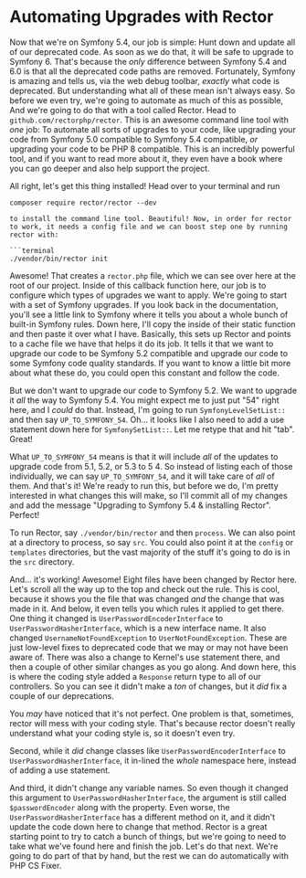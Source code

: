 # Automating Upgrades with Rector

Now that we're on Symfony 5.4, our job is simple: Hunt down and update all of our deprecated code. As soon as we do that, it will be safe to upgrade to Symfony 6. That's because the *only* difference between Symfony 5.4 and 6.0 is that all the deprecated code paths are removed. Fortunately, Symfony is amazing and tells us, via the web debug toolbar, *exactly* what code is deprecated. But understanding what all of these mean isn't always easy. So before we even try, we're going to automate as much of this as possible, And we're going to do that with a tool called Rector. Head to `github.com/rectorphp/rector`. This is an awesome command line tool with *one* job: To automate all sorts of upgrades to your code, like upgrading your code from Symfony 5.0 compatible to Symfony 5.4 compatible, *or* upgrading your code to be PHP 8 compatible. This is an incredibly powerful tool, and if you want to read more about it, they even have a book where you can go deeper and also help support the project.

All right, let's get this thing installed! Head over to your terminal and run

```terminal
composer require rector/rector --dev

to install the command line tool. Beautiful! Now, in order for rector to work, it needs a config file and we can boost step one by running rector with:

```terminal
./vendor/bin/rector init
```

Awesome! That creates a `rector.php` file, which we can see over here at the root of our project. Inside of this callback function here, our job is to configure which types of upgrades we want to apply. We're going to start with a set of Symfony upgrades. If you look back in the documentation, you'll see a little link to Symfony where it tells you about a whole bunch of built-in Symfony rules. Down here, I'll copy the inside of their static function and then paste it over what I have. Basically, this sets up Rector and points to a cache file we have that helps it do its job. It tells it that we want to upgrade our code to be Symfony 5.2 compatible and upgrade our code to some Symfony code quality standards. If you want to know a little bit more about what these do, you could open this constant and follow the code.

But we don't want to upgrade our code to Symfony 5.2. We want to upgrade it *all* the way to Symfony 5.4. You might expect me to just put "54" right here, and I *could* do that. Instead, I'm going to run `SymfonyLevelSetList::` and then say `UP_TO_SYMFONY_54`. Oh... it looks like I also need to add a use statement down here for `SymfonySetList::`. Let me retype that and hit "tab". Great!

What `UP_TO_SYMFONY_54` means is that it will include *all* of the updates to upgrade code from 5.1, 5.2, or 5.3 to 5 4. So instead of listing each of those individually, we can say `UP_TO_SYMFONY_54`, and it will take care of *all* of them. And that's it! We're ready to run this, but before we do, I'm pretty interested in what changes this will make, so I'll commit all of my changes and add the message "Upgrading to Symfony 5.4 & installing Rector". Perfect!

To run Rector, say `./vendor/bin/rector` and then `process`. We can also point at a directory to process, so say `src`. You could also point it at the `config` or `templates` directories, but the vast majority of the stuff it's going to do is in the `src` directory.

And... it's working! Awesome! Eight files have been changed by Rector here. Let's scroll all the way up to the top and check out the rule. This is cool, because it shows you the file that was changed *and* the change that was made in it. And below, it even tells you which rules it applied to get there. One thing it changed is `UserPasswordEncoderInterface` to `UserPasswordHasherInterface`, which is a new interface name. It also changed `UsernameNotFoundException` to `UserNotFoundException`. These are just low-level fixes to deprecated code that we may or may not have been aware of. There was also a change to Kernel's use statement there, and then a couple of other similar changes as you go along. And down here, this is where the coding style added a `Response` return type to all of our controllers. So you can see it didn't make a *ton* of changes, but it *did* fix a couple of our deprecations.

You *may* have noticed that it's not perfect. One problem is that, sometimes, rector will mess with your coding style. That's because rector doesn't really understand what your coding style is, so it doesn't even try.

Second, while it *did* change classes like `UserPasswordEncoderInterface` to `UserPasswordHasherInterface`, it in-lined the *whole* namespace here, instead of adding a use statement.

And third, it didn't change any variable names. So even though it changed this argument to `UserPasswordHasherInterface`, the argument is still called `$passwordEncoder` along with the property. Even worse, the `UserPasswordHasherInterface` has a different method on it, and it didn't update the code down here to change that method. Rector is a great starting point to try to catch a bunch of things, but we're going to need to take what we've found here and finish the job. Let's do that next. We're going to do part of that by hand, but the rest we can do automatically with PHP CS Fixer.
